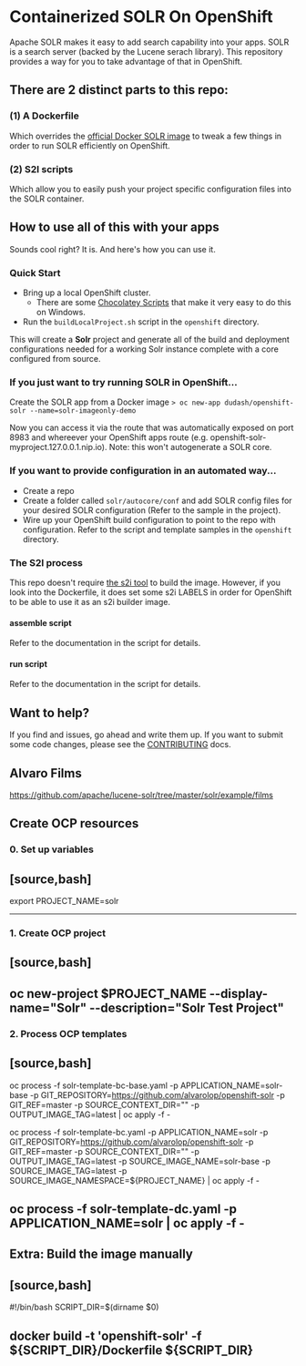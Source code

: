 # Containerized SOLR On OpenShift
Apache SOLR makes it easy to add search capability into your apps.  SOLR is a search server (backed by the Lucene serach library).  This repository provides a way for you to take advantage of that in OpenShift.

## There are 2 distinct parts to this repo:
   
### (1) A Dockerfile

Which overrides the [official Docker SOLR image][2] to tweak a few things in order to run SOLR efficiently on OpenShift.  

### (2) S2I scripts

Which allow you to easily push your project specific configuration files into the SOLR container.

## How to use all of this with your apps
Sounds cool right?  It is.  And here's how you can use it.

### Quick Start
* Bring up a local OpenShift cluster.
  * There are some [Chocolatey Scripts](https://github.com/WadeBarnes/dev-tools/tree/master/chocolatey) that make it very easy to do this on Windows.
* Run the `buildLocalProject.sh` script in the `openshift` directory.

This will create a **Solr** project and generate all of the build and deployment configurations needed for a working Solr instance complete with a core configured from source.

### If you just want to try running SOLR in OpenShift...

Create the SOLR app from a Docker image
`> oc new-app dudash/openshift-solr --name=solr-imageonly-demo`

Now you can access it via the route that was automatically exposed on port 8983 and whereever your OpenShift apps route (e.g. openshift-solr-myproject.127.0.0.1.nip.io).  Note: this won't autogenerate a SOLR core.

### If you want to provide configuration in an automated way...
* Create a repo
* Create a folder called `solr/autocore/conf` and add SOLR config files for your desired SOLR configuration
  (Refer to the sample in the project).
* Wire up your OpenShift build configuration to point to the repo with configuration.  Refer to the script and template samples in the `openshift` directory.

### The S2I process
This repo doesn't require [the s2i tool](https://github.com/openshift/source-to-image) to build the image.  However, if you look into the Dockerfile, it does set some s2i LABELS in order for OpenShift to be able to use it as an s2i builder image.

#### assemble script
Refer to the documentation in the script for details.

#### run script
Refer to the documentation in the script for details.

## Want to help?
If you find and issues, go ahead and write them up.  If you want to submit some code changes, please see the [CONTRIBUTING][3] docs.







## Alvaro Films

https://github.com/apache/lucene-solr/tree/master/solr/example/films


## Create OCP resources


### 0. Set up variables

[source,bash]
----
export PROJECT_NAME=solr


----




### 1. Create OCP project

[source,bash]
----
oc new-project $PROJECT_NAME --display-name="Solr" --description="Solr Test Project"
----


### 2. Process OCP templates

[source,bash]
----
oc process -f solr-template-bc-base.yaml -p APPLICATION_NAME=solr-base -p GIT_REPOSITORY=https://github.com/alvarolop/openshift-solr -p GIT_REF=master -p SOURCE_CONTEXT_DIR="" -p OUTPUT_IMAGE_TAG=latest | oc apply -f -

oc process -f solr-template-bc.yaml -p APPLICATION_NAME=solr -p GIT_REPOSITORY=https://github.com/alvarolop/openshift-solr -p GIT_REF=master -p SOURCE_CONTEXT_DIR="" -p OUTPUT_IMAGE_TAG=latest -p SOURCE_IMAGE_NAME=solr-base -p SOURCE_IMAGE_TAG=latest -p SOURCE_IMAGE_NAMESPACE=${PROJECT_NAME} | oc apply -f -

oc process -f solr-template-dc.yaml -p APPLICATION_NAME=solr | oc apply -f -
----




## Extra: Build the image manually

[source,bash]
----
#!/bin/bash
SCRIPT_DIR=$(dirname $0)

docker build -t 'openshift-solr' -f ${SCRIPT_DIR}/Dockerfile ${SCRIPT_DIR}
----
 






[1]: https://github.com/docker-solr/docker-solr
[2]: https://store.docker.com/images/f4e3929d-d8bc-491e-860c-310d3f40fff2?tab=description
[3]: ./CONTRIBUTING.md
